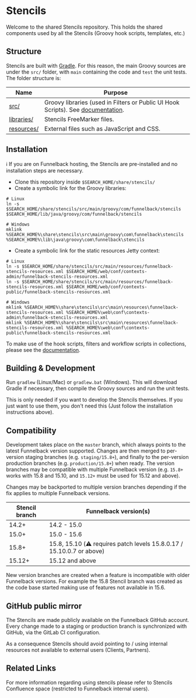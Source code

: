 # Stencils

Welcome to the shared Stencils repository. This holds the shared components used by all the Stencils (Groovy hook scripts, templates, etc.)

## Structure

Stencils are built with [Gradle](https://gradle.org/). For this reason, the main Groovy sources are under the `src/` folder, with `main` containing the code and `test` the unit tests. The folder structure is:

 Name                    | Purpose 
 ----------------------- | -------
 [src/](src)             | Groovy libraries (used in Filters or Public UI Hook Scripts). See [documentation](src/README.md).
 [libraries/](libraries) | Stencils FreeMarker files. 
 [resources/](resources) | External files such as JavaScript and CSS. 

## Installation

:information_source: If you are on Funnelback hosting, the Stencils are pre-installed and no installation steps are necessary.

* Clone this repository inside `$SEARCH_HOME/share/stencils/`
* Create a symbolic link for the Groovy libraries:

```
# Linux
ln -s $SEARCH_HOME/share/stencils/src/main/groovy/com/funnelback/stencils $SEARCH_HOME/lib/java/groovy/com/funnelback/stencils

# Windows
mklink %SEARCH_HOME%\share\stencils\src\main\groovy\com\funnelback\stencils %SEARCH_HOME%\lib\java\groovy\com\funnelback\stencils
```

* Create a symbolic link for the static resources Jetty context:

```
# Linux
ln -s $SEARCH_HOME/share/stencils/src/main/resources/funnelback-stencils-resources.xml $SEARCH_HOME/web/conf/contexts-admin/funnelback-stencils-resources.xml
ln -s $SEARCH_HOME/share/stencils/src/main/resources/funnelback-stencils-resources.xml $SEARCH_HOME/web/conf/contexts-public/funnelback-stencils-resources.xml

# Windows
mklink %SEARCH_HOME%\share\stencils\src\main\resources\funnelback-stencils-resources.xml %SEARCH_HOME%\web\conf\contexts-admin\funnelback-stencils-resources.xml
mklink %SEARCH_HOME%\share\stencils\src\main\resources\funnelback-stencils-resources.xml %SEARCH_HOME%\web\conf\contexts-public\funnelback-stencils-resources.xml
```

To make use of the hook scripts, filters and workflow scripts in collections, please see the [documentation](src/README.md).

## Building & Development

Run `gradlew` (Linux/Mac) or `gradlew.bat` (Windows). This will download Gradle if necessary, then compile the Groovy sources and run the unit tests.

This is only needed if you want to develop the Stencils themselves. If you just want to use them, you don't need this (Just follow the installation instructions above).

## Compatibility

Development takes place on the `master` branch, which always points to the latest Funnelback version supported. Changes are then merged to per-version staging branches (e.g. `staging/15.8+`), and finally to the per-version production branches (e.g. `production/15.8+`) when ready. The version branches may be compatible with multiple Funnelback version (e.g. `15.8+` works with 15.8 and 15.10, and `15.12+` must be used for 15.12 and above).

Changes may be backported to multiple version branches depending if the fix applies to multiple Funnelback versions.

 Stencil branch  | Funnelback version(s)
 --------------- | ---------------------
 14.2+           | 14.2 - 15.0
 15.0+           | 15.0 - 15.6
 15.8+           | 15.8, 15.10 (:warning: requires patch levels 15.8.0.17 / 15.10.0.7 or above)
 15.12+          | 15.12 and above

New version branches are created when a feature is incompatible with older Funnelback versions. For example the 15.8 Stencil branch was created as the code base started making use of features not available in 15.6.

## GitHub public mirror

The Stencils are made publicly available on the Funnelback GitHub account. Every change made to a staging or production branch is synchronized with GitHub, via the GitLab CI configuration.

As a consequence Stencils should avoid pointing to / using internal resources not available to external users (Clients, Partners).

## Related Links

For more information regarding using stencils please refer to Stencils Confluence space (restricted to Funnelback internal users).
